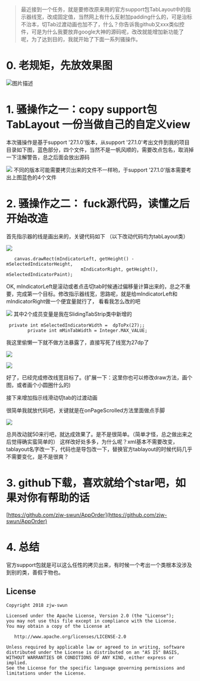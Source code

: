 > 最近接到一个任务，就是要修改原来用的官方support包TabLayout中的指示器线宽，改成固定值，当然网上有什么反射加padding什么的，可是治标不治本，切Tab过渡动画也加不了，什么？你告诉我github又xxx类似控件，可是为什么我要放弃google大神的源码呢，改改就能增加新功能了呢，为了达到目的，我就开始了下面一系列骚操作。

# 0. 老规矩，先放效果图


![图片描述](https://github.com/zjw-swun/AppOrder/blob/master/images/1.gif)

# 1. 骚操作之一：copy support包TabLayout 一份当做自己的自定义view
本次骚操作是基于support '27.1.0'版本，从support '27.1.0'考出文件到我的项目目录如下图，蓝色部分，四个文件，当然不是一帆风顺的，需要改点包名，取消掉一下注解警告，总之后面会放出源码

![](https://user-gold-cdn.xitu.io/2018/4/5/16291cbabfc62690?w=396&h=215&f=png&s=15889)
不同的版本可能需要拷贝出来的文件不一样哟，于support '27.1.0'版本需要考出上图蓝色的4个文件

# 2. 骚操作之二： fuck源代码，读懂之后开始改造
首先指示器的线是画出来的，关键代码如下 （以下改动代码均为tabLayout类）

![](https://user-gold-cdn.xitu.io/2018/4/5/16291d279361e0c7?w=1396&h=521&f=png&s=116077)

```
   canvas.drawRect(mIndicatorLeft, getHeight() - mSelectedIndicatorHeight,
                            mIndicatorRight, getHeight(), mSelectedIndicatorPaint);
```
OK, mIndicatorLeft是滚动或者点击切tab时候通过偏移量计算出来的，总之不重要，完成第一个目标。修改指示器线宽，思路呢，就是给mIndicatorLeft和mIndicatorRight做一个便宜量就行了，
看看我怎么改的吧

![](https://user-gold-cdn.xitu.io/2018/4/5/16291d715ee6ddc4?w=1868&h=616&f=png&s=127003)
其中2个成员变量是我在SlidingTabStrip类中新增的
```
 private int mSelectedIndicatorWidth =  dpToPx(27);;
        private int mMinTabWidth = Integer.MAX_VALUE;
```

我这里偷懒一下就不做方法暴露了，直接写死了线宽为27dp了

![](https://user-gold-cdn.xitu.io/2018/4/5/16291d89e7648856?w=760&h=412&f=png&s=40677)


![](https://user-gold-cdn.xitu.io/2018/4/5/16291d9b7fb06f96?w=1691&h=970&f=png&s=196796)

好了，已经完成修改线宽目标了。(扩展一下：这里你也可以修改draw方法，画个图，或者画个小圆圈什么的)

接下来增加指示线滑动切tab的过渡动画

很简单我就放代码吧，关键就是在onPageScrolled方法里面做点手脚

![](https://user-gold-cdn.xitu.io/2018/4/5/16291e086784ff9c?w=1882&h=953&f=png&s=210378)

总共改动就50来行吧，就达成效果了。是不是很简单。（简单才怪，总之做出来之后觉得确实蛮简单的）
这样改好处多多，为什么呢？xml基本不需要改变，tablayout名字改一下，代码也是导包改一下，替换官方tablayout的时候代码几乎不需要变化，是不是很爽？

# 3. github下载，喜欢就给个star吧，如果对你有帮助的话
[https://github.com/zjw-swun/AppOrder](https://github.com/zjw-swun/AppOrder)

# 4. 总结
官方support包就是可以这么任性的拷贝出来，有时候一个考出一个类根本没涉及到别的类，善假于物也。



## License

```
Copyright 2018 zjw-swun

Licensed under the Apache License, Version 2.0 (the "License");
you may not use this file except in compliance with the License.
You may obtain a copy of the License at

   http://www.apache.org/licenses/LICENSE-2.0

Unless required by applicable law or agreed to in writing, software
distributed under the License is distributed on an "AS IS" BASIS,
WITHOUT WARRANTIES OR CONDITIONS OF ANY KIND, either express or implied.
See the License for the specific language governing permissions and
limitations under the License.
```
